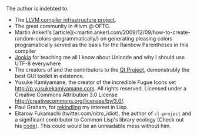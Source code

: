 The author is indebted to:

* The [LLVM compiler infrastructure project](llvm.org).
* The great community in #llvm @ OFTC.
* Martin Ankerl's [article](<martin.ankerl.com/2009/12/09/how-to-create-random-colors-programmatically/) on generating pleasing colors programatically served as the basis for the Rainbow Parentheses in this compiler
* [Jookia](github.com/Jookia) for teaching me all I know about Unicode and why I should use UTF-8 everywhere
* The creators of and the contributors to the [Qt Project](qt-project.org), demonstrably the best GUI toolkit in existence.
* Yusuke Kamiyamane, the creator of the incredible Fugue Icons set <http://p.yusukekamiyamane.com>. All rights reserved. Licensed under a Creative Commons Attribution 3.0 License <http://creativecommons.org/licenses/by/3.0/>.
* Paul Graham, for [rekindling](paulgraham.com/onlisp.html) my interest in Lisp.
* Eitarow Fukamachi (twitter.com/nitro_idiot), the author of `cl-project` and a significant contributor to Common Lisp's library ecology (Check out his [code](github.com/fukamachi)). This could would be an unreadable mess without him.
